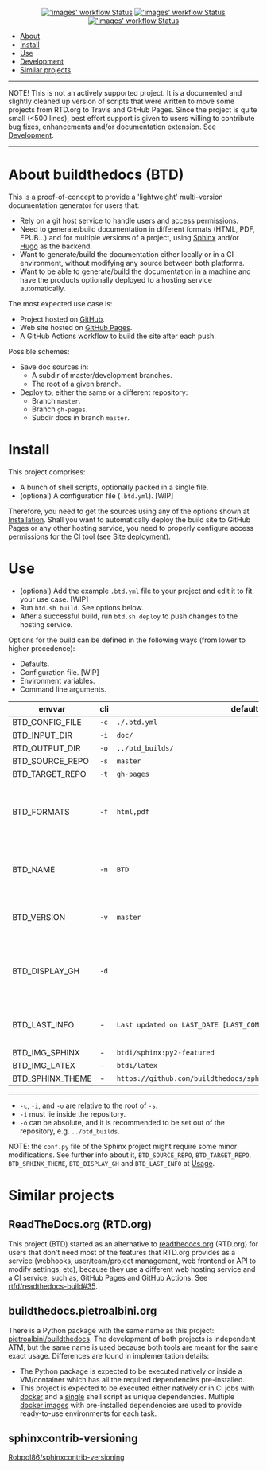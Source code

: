 <p align="center">
  <a title="'images' workflow Status" href="https://github.com/buildthedocs/btd/actions?query=workflow%3Aimages"><img alt="'images' workflow Status" src="https://img.shields.io/github/workflow/status/buildthedocs/btd/images?longCache=true&style=flat-square&label=imgs"></a><!--
  -->
  <a title="'test' workflow Status" href="https://github.com/buildthedocs/btd/actions?query=workflow%3Atest"><img alt="'images' workflow Status" src="https://img.shields.io/github/workflow/status/buildthedocs/btd/test?longCache=true&style=flat-square&label=test"></a><!--
  -->
  <a title="'doc' workflow Status" href="https://github.com/buildthedocs/btd/actions?query=workflow%3Adoc"><img alt="'images' workflow Status" src="https://img.shields.io/github/workflow/status/buildthedocs/btd/doc?longCache=true&style=flat-square&label=doc"></a><!--
  -->
</p>

- [About](#about-buildthedocs-btd)
- [Install](#install)
- [Use](#use)
- [Development](#development)
- [Similar projects](#similar-projects)

---

NOTE! This is not an actively supported project. It is a documented and slightly cleaned up version of
scripts that were written to move some projects from RTD.org to Travis and GitHub Pages. Since the project is quite
small (<500 lines), best effort support is given to users willing to contribute bug fixes, enhancements and/or
documentation extension. See [Development](http://buildthedocs.github.io/master/development).

---

# About buildthedocs (BTD)

This is a proof-of-concept to provide a 'lightweight' multi-version documentation generator for users that:

- Rely on a git host service to handle users and access permissions.
- Need to generate/build documentation in different formats (HTML, PDF, EPUB...) and for multiple versions of a
project, using [Sphinx](http://www.sphinx-doc.org) and/or [Hugo](https://gohugo.io/) as the backend.
- Want to generate/build the documentation either locally or in a CI environment, without modifying any source between
both platforms.
- Want to be able to generate/build the documentation in a machine and have the products optionally deployed to a
hosting service automatically.

The most expected use case is:

- Project hosted on [GitHub](https://github.com).
- Web site hosted on [GitHub Pages](https://pages.github.com/).
- A GitHub Actions workflow to build the site after each push.

Possible schemes:

- Save doc sources in:
  - A subdir of master/development branches.
  - The root of a given branch.
- Deploy to, either the same or a different repository:
  - Branch `master`.
  - Branch `gh-pages`.
  - Subdir docs in branch `master`.

# Install

This project comprises:

- A bunch of shell scripts, optionally packed in a single file.
- (optional) A configuration file (`.btd.yml`). [WIP]

Therefore, you need to get the sources using any of the options shown at [Installation](https://buildthedocs.github.io/master/installation.html). Shall you want to automatically deploy the build site to GitHub Pages or any other hosting service, you need to properly configure access permissions for the CI tool (see [Site deployment](doc/site_deployment.md)).

# Use

- (optional) Add the example `.btd.yml` file to your project and edit it to fit your use case. [WIP]
- Run `btd.sh build`. See options below.
- After a successful build, run `btd.sh deploy` to push changes to the hosting service.

Options for the build can be defined in the following ways (from lower to higher precedence):

- Defaults.
- Configuration file. [WIP]
- Environment variables.
- Command line arguments.

| envvar | cli | default | |
|-|-|-|-|
| BTD_CONFIG_FILE | `-c` | `./.btd.yml` | WIP |
| BTD_INPUT_DIR | `-i` | `doc/` | |
| BTD_OUTPUT_DIR | `-o` | `../btd_builds/` | |
| BTD_SOURCE_REPO | `-s` | `master` | |
| BTD_TARGET_REPO | `-t` |  `gh-pages` | |
| BTD_FORMATS | `-f` | `html,pdf` | WIP comma delimited list of output formats |
| BTD_NAME | `-n` | `BTD` | base name for artifacts (PDFs, tarballs...) |
| BTD_VERSION | `-v` | `master` | comma delimited list of versions |
| BTD_DISPLAY_GH | `-d` | | Display `Edit on GitHub` instead of `View page source` |
| BTD_LAST_INFO | - | `Last updated on LAST_DATE [LAST_COMMIT - LAST_BUILD]` | Last updated info format |
| BTD_IMG_SPHINX | - | `btdi/sphinx:py2-featured` | |
| BTD_IMG_LATEX | - | `btdi/latex` | |
| BTD_SPHINX_THEME | - | `https://github.com/buildthedocs/sphinx.theme/archive/btd.tar.gz` | |

---

- `-c`, `-i`, and `-o` are relative to the root of `-s`.
- `-i` must lie inside the repository.
- `-o` can be absolute, and it is recommended to be set out of the repository, e.g. `../btd_builds`.

NOTE: the `conf.py` file of the Sphinx project might require some minor modifications. See further info about it, `BTD_SOURCE_REPO`, `BTD_TARGET_REPO`, `BTD_SPHINX_THEME`, `BTD_DISPLAY_GH` and `BTD_LAST_INFO` at [Usage](https://buildthedocs.github.io/master/usage.html).

# Similar projects

## ReadTheDocs.org (RTD.org)

This project (BTD) started as an alternative to [readthedocs.org](https://readthedocs.org/) (RTD.org) for users that don't
need most of the features that RTD.org provides as a service (webhooks, user/team/project management, web frontend or
API to modify settings, etc), because they use a different web hosting service and a CI service, such as, GitHub Pages
and GitHub Actions. See [rtfd/readthedocs-build#35](https://github.com/rtfd/readthedocs-build/issues/35).

## buildthedocs.pietroalbini.org

There is a Python package with the same name as this project:
[pietroalbini/buildthedocs](https://github.com/pietroalbini/buildthedocs). The development of both projects is
independent ATM, but the same name is used because both tools are meant for the same exact usage. Differences are found
in implementation details:

- The Python package is expected to be executed natively or inside a VM/container which has all the required
dependencies pre-installed.
- This project is expected to be executed either natively or in CI jobs with [docker](https://www.docker.com/) and a
[single](https://github.com/1138-4EB/buildthedocs/releases) shell script as unique dependencies. Multiple
[docker images](https://hub.docker.com/u/btdi/) with pre-installed dependencies are used to provide ready-to-use
environments for each task.

## sphinxcontrib-versioning

[Robpol86/sphinxcontrib-versioning](https://github.com/Robpol86/sphinxcontrib-versioning)
